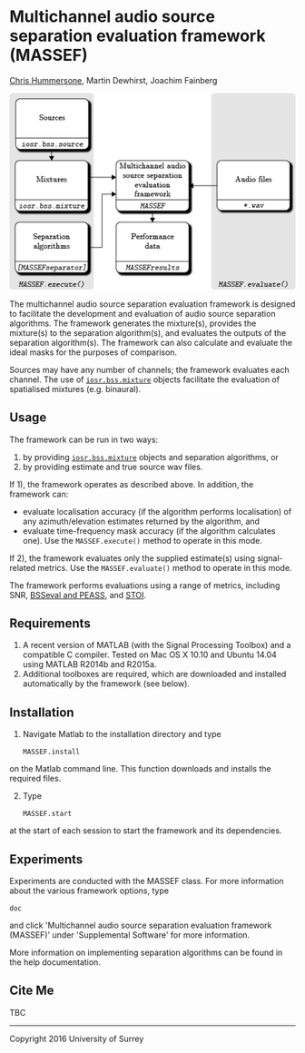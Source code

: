# Multichannel audio source separation evaluation framework (MASSEF)

[Chris Hummersone](mailto:c.hummersone@surrey.ac.uk), Martin Dewhirst, Joachim Fainberg

![MASSEF](/MASSEF.png?raw=true "MASSEF")

The multichannel audio source separation evaluation framework is designed to facilitate the development and evaluation of audio source separation algorithms. The framework generates the mixture(s), provides the mixture(s) to the separation algorithm(s), and evaluates the outputs of the separation algorithm(s). The framework can also calculate and evaluate the ideal masks for the purposes of comparison.

Sources may have any number of channels; the framework evaluates each channel. The use of [`iosr.bss.mixture`](https://github.com/IoSR-Surrey/MatlabToolbox) objects facilitate the evaluation of spatialised mixtures (e.g. binaural).

## Usage

The framework can be run in two ways:

1. by providing [`iosr.bss.mixture`](https://github.com/IoSR-Surrey/MatlabToolbox) objects and separation algorithms, or
2. by providing estimate and true source wav files.
 
If 1), the framework operates as described above. In addition, the framework can:
 * evaluate localisation accuracy (if the algorithm performs localisation) of any azimuth/elevation estimates returned by the algorithm, and
 * evaluate time-frequency mask accuracy (if the algorithm calculates one).
Use the `MASSEF.execute()` method to operate in this mode.

If 2), the framework evaluates only the supplied estimate(s) using signal-related metrics. Use the `MASSEF.evaluate()` method to operate in this mode.

The framework performs evaluations using a range of metrics, including SNR, [BSSeval and PEASS](http://bass-db.gforge.inria.fr/peass/), and [STOI](http://amtoolbox.sourceforge.net/amt-0.9.8/doc/models/taal2011.php).

## Requirements

1. A recent version of MATLAB (with the Signal Processing Toolbox) and a compatible C compiler. Tested on Mac OS X 10.10 and Ubuntu 14.04 using MATLAB R2014b and R2015a.
2. Additional toolboxes are required, which are downloaded and installed automatically by the framework (see below).

## Installation

1. Navigate Matlab to the installation directory and type
    ```
    MASSEF.install
    ```
on the Matlab command line. This function downloads and installs the required files.

2. Type
    ```
    MASSEF.start
    ```
at the start of each session to start the framework and its dependencies.

## Experiments

Experiments are conducted with the MASSEF class. For more information about the various framework options, type

```
doc
```

and click 'Multichannel audio source separation evaluation framework (MASSEF)' under 'Supplemental Software' for more information.

More information on implementing separation algorithms can be found in the help documentation.

## Cite Me

TBC

---

Copyright 2016 University of Surrey
